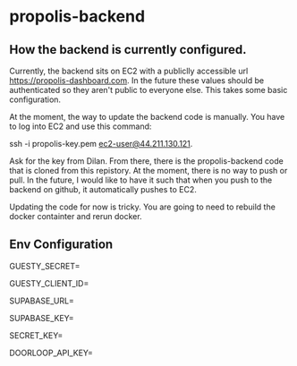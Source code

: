# propolis-backend

## How the backend is currently configured. 

Currently, the backend sits on EC2 with a publiclly accessible url https://propolis-dashboard.com. In the future these values should be authenticated so they aren't public to everyone else. This takes some basic configuration.

At the moment, the way to update the backend code is manually. You have to log into 
EC2 and use this command:

ssh -i propolis-key.pem ec2-user@44.211.130.121.

Ask for the key from Dilan. From there, there is the propolis-backend code that is cloned from this repistory. At the moment, there is no way to push or pull. In the future, I would like to have it such that when you push to the backend on github, it automatically pushes to EC2. 

Updating the code for now is tricky. You are going to need to rebuild the docker containter and rerun docker.



## Env Configuration

GUESTY_SECRET=

GUESTY_CLIENT_ID=

SUPABASE_URL=

SUPABASE_KEY=

SECRET_KEY=

DOORLOOP_API_KEY=